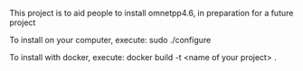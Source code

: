 This project is to aid people to install omnetpp4.6, in preparation for a future project

To install on your computer, execute:
sudo ./configure

To install with docker, execute:
docker build -t \<name of your project\> .
